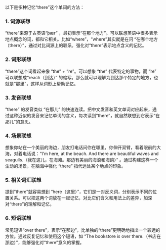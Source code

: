 以下是多种记忆“there”这个单词的方法：
### 1. 词源联想
 “there”来源于古英语“þær” ，最初表示“在那个地方”。可以联想英语中很多表示地点概念的词，都和它相关。比如“where”，“where”其实就是在问 “在哪个地方（there）”，通过对比词源上的联系，强化对“there”表示地点含义的记忆。 
### 2. 词形联想
 “there”这个词看起来像 “the” + “re”。可以想象 “the” 代表特定的事物，而 “re” 可以联想成“reach（到达）” 的缩写。那么就可以理解为到达那个特定的地方，也就是“那里”，这样从词形上帮助记忆。 
### 3. 发音联想
 “there” 的发音类似 “在那儿” 的快速连读。把中文发音和英文单词对应起来，通过这种近似的发音来记忆单词的含义，每次读到“there”，就自然联想到它表示“在那儿”的意思。 
### 4. 场景联想
想象你站在一个美丽的海边，朋友打电话问你在哪里，你伸开双臂，看着眼前的大海，对着电话说：“I'm here, at the beach. And there are beautiful waves and seagulls.（我在这儿，在海滩。那边有美丽的海浪和海鸥）” 。通过构建这样一个生动的场景，在脑海中强化 “there” 指代远处某个地点的印象。 
### 5. 相关词汇联想
提到“there”就容易想到 “here（这里）”，它们是一对反义词，分别表示不同的位置关系。可以把这两个词放在一起记忆，对比它们含义和用法上的差异，加深对“there”的理解和记忆。 
### 6. 短语联想
常见短语“over there”，表示“在那边”，比单独的“there”更明确地指出一个较远的方位。通过反复记忆和使用这个短语，如 “The bookstore is over there.（书店在那边）”，能够强化对“there”意义的掌握。 